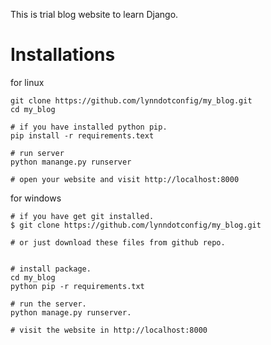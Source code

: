 This is trial blog website to learn Django.

# Installations

for linux

```
git clone https://github.com/lynndotconfig/my_blog.git
cd my_blog

# if you have installed python pip.
pip install -r requirements.text

# run server
python manange.py runserver

# open your website and visit http://localhost:8000

```

for windows

```
# if you have get git installed.
$ git clone https://github.com/lynndotconfig/my_blog.git

# or just download these files from github repo.


# install package.
cd my_blog
python pip -r requirements.txt

# run the server.
python manage.py runserver.

# visit the website in http://localhost:8000

```
